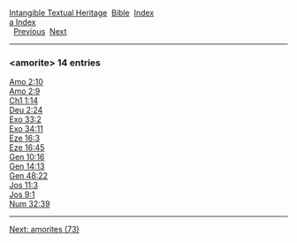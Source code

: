 [Intangible Textual Heritage](../../index)  [Bible](../index) 
[Index](index)   
[a Index](_a_)  
  [Previous](c00499)  [Next](c00501) 

------------------------------------------------------------------------

### &lt;amorite&gt; 14 entries

[Amo 2:10](../kjv/amo002.htm#010)  
[Amo 2:9](../kjv/amo002.htm#009)  
[Ch1 1:14](../kjv/ch1001.htm#014)  
[Deu 2:24](../kjv/deu002.htm#024)  
[Exo 33:2](../kjv/exo033.htm#002)  
[Exo 34:11](../kjv/exo034.htm#011)  
[Eze 16:3](../kjv/eze016.htm#003)  
[Eze 16:45](../kjv/eze016.htm#045)  
[Gen 10:16](../kjv/gen010.htm#016)  
[Gen 14:13](../kjv/gen014.htm#013)  
[Gen 48:22](../kjv/gen048.htm#022)  
[Jos 11:3](../kjv/jos011.htm#003)  
[Jos 9:1](../kjv/jos009.htm#001)  
[Num 32:39](../kjv/num032.htm#039)  

------------------------------------------------------------------------

[Next: amorites (73)](c00501)
